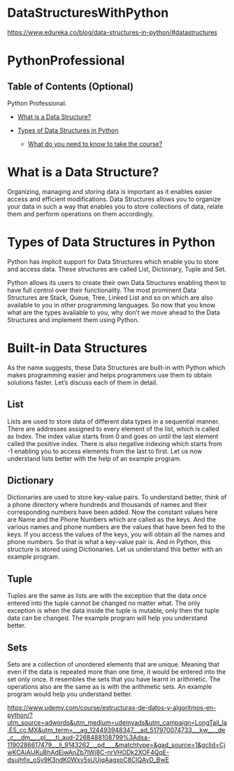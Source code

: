 # DataStructuresWithPython



https://www.edureka.co/blog/data-structures-in-python/#datastructures


# PythonProfessional



## Table of Contents (Optional)

Python Professional.

   * [What is a Data Structure? 
](#what-is-a-data-structure)
   * [Types of Data Structures in Python 
](#types-of-data-structures-in-python)

      * [What do you need to know to take the course?](#what-do-you-need-to-know-to-take-the-course)




What is a Data Structure? 
============

Organizing, managing and storing data is important as it enables easier access and efficient modifications. Data Structures allows you to organize your data in such a way that enables you to store collections of data, relate them and perform operations on them accordingly. 

Types of Data Structures in Python 
============

Python has implicit support for Data Structures which enable you to store and access data. These structures are called List, Dictionary, Tuple and Set.

Python allows its users to create their own Data Structures enabling them to have full control over their functionality. The most prominent Data Structures are Stack, Queue, Tree, Linked List and so on which are also available to you in other programming languages. So now that you know what are the types available to you, why don’t we move ahead to the Data Structures and implement them using Python.

Built-in Data Structures
============

As the name suggests, these Data Structures are built-in with Python which makes programming easier and helps programmers use them to obtain solutions faster. Let’s discuss each of them in detail.

List
-----------
Lists are used to store data of different data types in a sequential manner. There are addresses assigned to every element of the list, which is called as Index. The index value starts from 0 and goes on until the last element called the positive index. There is also negative indexing which starts from -1 enabling you to access elements from the last to first. Let us now understand lists better with the help of an example program.

Dictionary
-----------

Dictionaries are used to store key-value pairs. To understand better, think of a phone directory where hundreds and thousands of names and their corresponding numbers have been added. Now the constant values here are Name and the Phone Numbers which are called as the keys. And the various names and phone numbers are the values that have been fed to the keys. If you access the values of the keys, you will obtain all the names and phone numbers. So that is what a key-value pair is. And in Python, this structure is stored using Dictionaries. Let us understand this better with an example program.


Tuple
-----------
Tuples are the same as lists are with the exception that the data once entered into the tuple cannot be changed no matter what. The only exception is when the data inside the tuple is mutable, only then the tuple data can be changed. The example program will help you understand better.


Sets
-----------

Sets are a collection of unordered elements that are unique. Meaning that even if the data is repeated more than one time, it would be entered into the set only once. It resembles the sets that you have learnt in arithmetic. The operations also are the same as is with the arithmetic sets. An example program would help you understand better.


https://www.udemy.com/course/estructuras-de-datos-y-algoritmos-en-python/?utm_source=adwords&utm_medium=udemyads&utm_campaign=LongTail_la.ES_cc.MX&utm_term=_._ag_124493948347_._ad_517970074733_._kw__._de_c_._dm__._pl__._ti_aud-2268488108799%3Adsa-1190286617479_._li_9143262_._pd__._&matchtype=&gad_source=1&gclid=CjwKCAiAlJKuBhAdEiwAnZb7lWj8C-nrVHODk2XOF4QqE-dsujhfix_oSy9K3ndK0Wxv5sUUjqAagxoC8CIQAvD_BwE




